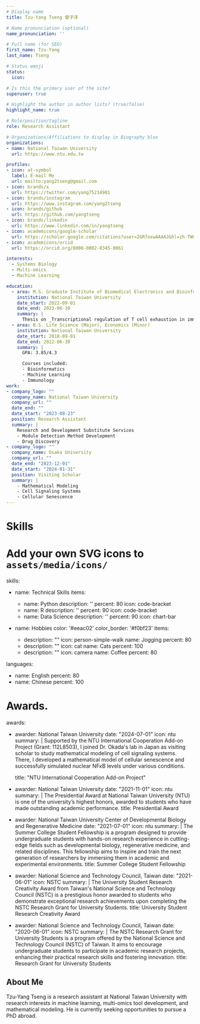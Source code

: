 ```yaml
---
# Display name
title: Tzu-Yang Tseng 曾子洋

# Name pronunciation (optional)
name_pronunciation: ''

# Full name (for SEO)
first_name: Tzu-Yang
last_name: Tseng

# Status emoji
status:
  icon: 

# Is this the primary user of the site?
superuser: true

# Highlight the author in author lists? (true/false)
highlight_name: true

# Role/position/tagline
role: Research Assistant

# Organizations/Affiliations to display in Biography blox
organizations:
- name: National Taiwan University
  url: https://www.ntu.edu.tw

profiles:
- icon: at-symbol
  label: E-mail Me
  url: mailto:yang2tseng@gmail.com
- icon: brands/x
  url: https://twitter.com/yang75214981
- icon: brands/instagram
  url: https://www.instagram.com/yang2tseng
- icon: brands/github
  url: https://github.com/yangtseng
- icon: brands/linkedin
  url: https://www.linkedin.com/in/yangtseng
- icon: academicons/google-scholar
  url: https://scholar.google.com/citations?user=2GR7oxwAAAAJ&hl=zh-TW&oi=ao
- icon: academicons/orcid
  url: https://orcid.org/0000-0002-0345-0061

interests:
  - Systems Biology
  - Multi-omics
  - Machine Learning

education:
  - area: M.S. Graduate Institute of Biomedical Electronics and Bioinformatics
    institution: National Taiwan University
    date_start: 2022-09-01
    date_end: 2023-06-30
    summary: |
      Thesis on _Transcriptional regulation of T cell exhaustion in immune checkpoint blockade resistance at single-cell resolution _. Supervised by [Prof. Hsueh-Fen Juan]
  - area: B.S. Life Science (Major), Economics (Minor)
    institution: National Taiwan University
    date_start: 2018-09-01
    date_end: 2022-06-30
    summary: |
      GPA: 3.85/4.3

      Courses included:
      - Bioinformatics
      - Machine Learning
      - Immunology
work:
- company_logo: ""
  company_name: National Taiwan University
  company_url: ""
  date_end: ""
  date_start: "2023-08-23"
  position: Research Assistant
  summary: |
    Research and Development Substitute Services
    - Module Detection Method Development
    - Drug Discovery
- company_logo: ""
  company_name: Osaka University
  company_url: ""
  date_end: "2023-12-01"
  date_start: "2024-01-31"
  position: Visiting Scholar
  summary: |
    - Mathematical Modeling
    - Cell Signaling Systems
    - Cellular Senescence
---
```


# Skills
# Add your own SVG icons to `assets/media/icons/`
skills:
  - name: Technical Skills
    items:
      - name: Python
        description: ''
        percent: 80
        icon: code-bracket
      - name: R
        description: ''
        percent: 90
        icon: code-bracket
      - name: Data Science
        description: ''
        percent: 90
        icon: chart-bar

  - name: Hobbies
    color: '#eeac02'
    color_border: '#f0bf23'
    items:
      - description: ""
        icon: person-simple-walk
        name: Jogging
        percent: 80
      - description: ""
        icon: cat
        name: Cats
        percent: 100
      - description: ""
        icon: camera
        name: Coffee
        percent: 80

languages:
  - name: English
    percent: 80
  - name: Chinese
    percent: 100

# Awards.
awards:
- awarder: National Taiwan University
  date: "2024-07-01"
  icon: ntu
  summary: |
    Supported by the NTU International Cooperation Add-on Project (Grant: 112L8503), I joined Dr. Okada's lab in Japan as visiting scholar to study mathematical modeling of cell signaling systems. There, I developed a mathematical model of cellular senescence and successfully simulated nuclear NFκB levels under various conditions.

  title: "NTU International Cooperation Add-on Project"

- awarder: National Taiwan University
  date: "2021-11-01"
  icon: ntu
  summary: |
    The Presidential Award at National Taiwan University (NTU) is one of the university’s highest honors, awarded to students who have made outstanding academic performance.
  title: Presidential Award
  
- awarder: National Taiwan University Center of Developmental Biology and Regenerative Medicine
  date: "2021-07-01"
  icon: ntu
  summary: |
    The Summer College Student Fellowship is a program designed to provide undergraduate students with hands-on research experience in cutting-edge fields such as developmental biology, regenerative medicine, and related disciplines. This fellowship aims to inspire and train the next generation of researchers by immersing them in academic and experimental environments.
  title: Summer College Student Fellowship
  
- awarder: National Science and Technology Council, Taiwan
  date: "2021-06-01"
  icon: NSTC
  summary: |
    The University Student Research Creativity Award from Taiwan's National Science and Technology Council (NSTC) is a prestigious honor awarded to students who demonstrate exceptional research achievements upon completing the NSTC Research Grant for University Students.
  title: University Student Research Creativity Award

- awarder: National Science and Technology Council, Taiwan
  date: "2020-06-01"
  icon: NSTC
  summary: |
    The NSTC Research Grant for University Students is a program offered by the National Science and Technology Council (NSTC) of Taiwan. It aims to encourage undergraduate students to participate in academic research projects, enhancing their practical research skills and fostering innovation.
  title: Research Grant for University Students
  
## About Me

Tzu-Yang Tseng is a research assistant at National Taiwan University with research interests in machine learning, multi-omics tool development, and mathematical modeling. He is currently seeking opportunities to pursue a PhD abroad.
